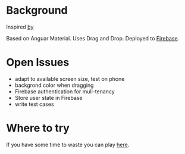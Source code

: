Background
==========

Inspired [by](https://github.com/sam-d/color_sort)

Based on Anguar Material. Uses Drag and Drop.
Deployed to [Firebase](https://firebase.google.com).

Open Issues
===========

- adapt to available screen size, test on phone
- backgrond color when dragging
- Firebase authentication for muli-tenancy
- Store user state in Firebase
- write test cases

Where to try
============

If you have some time to waste you can play
[here](https://colorsort-e1138.web.app).
